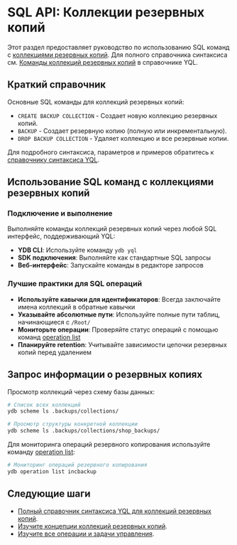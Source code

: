 # SQL API: Коллекции резервных копий

Этот раздел предоставляет руководство по использованию SQL команд с [коллекциями резервных копий](concepts.md). Для полного справочника синтаксиса см. [Команды коллекций резервных копий](../../../../yql/reference/syntax/backup-collections.md) в справочнике YQL.

## Краткий справочник

Основные SQL команды для коллекций резервных копий:

- `CREATE BACKUP COLLECTION` - Создает новую коллекцию резервных копий.
- `BACKUP` - Создает резервную копию (полную или инкрементальную).  
- `DROP BACKUP COLLECTION` - Удаляет коллекцию и все резервные копии.

Для подробного синтаксиса, параметров и примеров обратитесь к [справочнику синтаксиса YQL](../../../../yql/reference/syntax/backup-collections.md).

## Использование SQL команд с коллекциями резервных копий

### Подключение и выполнение

Выполняйте команды коллекций резервных копий через любой SQL интерфейс, поддерживающий YQL:

- **YDB CLI**: Используйте команду `ydb yql`
- **SDK подключения**: Выполняйте как стандартные SQL запросы
- **Веб-интерфейс**: Запускайте команды в редакторе запросов

### Лучшие практики для SQL операций

- **Используйте кавычки для идентификаторов**: Всегда заключайте имена коллекций в обратные кавычки
- **Указывайте абсолютные пути**: Используйте полные пути таблиц, начинающиеся с `/Root/`
- **Мониторьте операции**: Проверяйте статус операций с помощью команд [operation list](../../operation-list.md)
- **Планируйте retention**: Учитывайте зависимости цепочки резервных копий перед удалением

## Запрос информации о резервных копиях

Просмотр коллекций через схему базы данных:

```bash
# Список всех коллекций
ydb scheme ls .backups/collections/

# Просмотр структуры конкретной коллекции  
ydb scheme ls .backups/collections/shop_backups/
```

Для мониторинга операций резервного копирования используйте команду [operation list](../../operation-list.md):

```bash
# Мониторинг операций резервного копирования
ydb operation list incbackup
```

## Следующие шаги

- [Полный справочник синтаксиса YQL для коллекций резервных копий](../../../../yql/reference/syntax/backup-collections.md).
- [Изучите концепции коллекций резервных копий](concepts.md).
- [Изучите все операции и задачи управления](operations.md).
